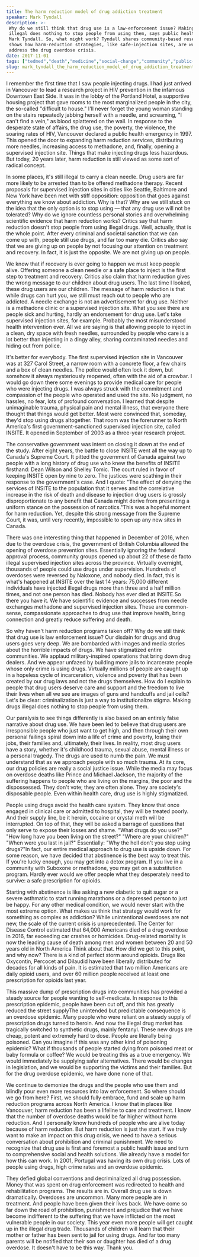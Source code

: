 ```yaml
---
title: The harm reduction model of drug addiction treatment
speaker: Mark Tyndall
description: >-
 Why do we still think that drug use is a law-enforcement issue? Making drugs
 illegal does nothing to stop people from using them, says public health expert
 Mark Tyndall. So, what might work? Tyndall shares community-based research that
 shows how harm-reduction strategies, like safe-injection sites, are working to
 address the drug overdose crisis.
date: 2017-11-01
tags: ["tedmed","death","medicine","social-change","community","public-health","narcotics","addiction"]
slug: mark_tyndall_the_harm_reduction_model_of_drug_addiction_treatment
---
```


I remember the first time that I saw people injecting drugs. I had just arrived in
Vancouver to lead a research project in HIV prevention in the infamous Downtown East Side.
It was in the lobby of the Portland Hotel, a supportive housing project that gave rooms to
the most marginalized people in the city, the so-called "difficult to house." I'll never
forget the young woman standing on the stairs repeatedly jabbing herself with a needle,
and screaming, "I can't find a vein," as blood splattered on the wall. In response to the
desperate state of affairs, the drug use, the poverty, the violence, the soaring rates of
HIV, Vancouver declared a public health emergency in 1997. This opened the door to
expanding harm reduction services, distributing more needles, increasing access to
methadone, and, finally, opening a supervised injection site. Things that make injecting
drugs less hazardous. But today, 20 years later, harm reduction is still viewed as some
sort of radical concept.

In some places, it's still illegal to carry a clean needle. Drug users are far more likely
to be arrested than to be offered methadone therapy. Recent proposals for supervised
injection sites in cities like Seattle, Baltimore and New York have been met with stiff
opposition: opposition that goes against everything we know about addiction. Why is that?
Why are we still stuck on the idea that the only option is to stop using — that any drug
use will not be tolerated? Why do we ignore countless personal stories and overwhelming
scientific evidence that harm reduction works? Critics say that harm reduction doesn't
stop people from using illegal drugs. Well, actually, that is the whole point. After every
criminal and societal sanction that we can come up with, people still use drugs, and far
too many die. Critics also say that we are giving up on people by not focusing our
attention on treatment and recovery. In fact, it is just the opposite. We are not giving
up on people.

We know that if recovery is ever going to happen we must keep people alive. Offering
someone a clean needle or a safe place to inject is the first step to treatment and
recovery. Critics also claim that harm reduction gives the wrong message to our children
about drug users. The last time I looked, these drug users are our children. The message
of harm reduction is that while drugs can hurt you, we still must reach out to people who
are addicted. A needle exchange is not an advertisement for drug use. Neither is a
methadone clinic or a supervised injection site. What you see there are people sick and
hurting, hardly an endorsement for drug use. Let's take supervised injection sites, for
example. Probably the most misunderstood health intervention ever. All we are saying is
that allowing people to inject in a clean, dry space with fresh needles, surrounded by
people who care is a lot better than injecting in a dingy alley, sharing contaminated
needles and hiding out from police.

It's better for everybody. The first supervised injection site in Vancouver was at 327
Carol Street, a narrow room with a concrete floor, a few chairs and a box of clean
needles. The police would often lock it down, but somehow it always mysteriously reopened,
often with the aid of a crowbar. I would go down there some evenings to provide medical
care for people who were injecting drugs. I was always struck with the commitment and
compassion of the people who operated and used the site. No judgment, no hassles, no fear,
lots of profound conversation. I learned that despite unimaginable trauma, physical pain
and mental illness, that everyone there thought that things would get better. Most were
convinced that, someday, they'd stop using drugs altogether. That room was the forerunner
to North America's first government-sanctioned supervised injection site, called INSITE.
It opened in September of 2003 as a three-year research project.

The conservative government was intent on closing it down at the end of the study. After
eight years, the battle to close INSITE went all the way up to Canada's Supreme Court. It
pitted the government of Canada against two people with a long history of drug use who
knew the benefits of INSITE firsthand: Dean Wilson and Shelley Tomic. The court ruled in
favor of keeping INSITE open by nine to zero. The justices were scathing in their response
to the government's case. And I quote: "The effect of denying the services of INSITE to
the population that it serves and the correlative increase in the risk of death and
disease to injection drug users is grossly disproportionate to any benefit that Canada
might derive from presenting a uniform stance on the possession of narcotics."This was a
hopeful moment for harm reduction. Yet, despite this strong message from the Supreme
Court, it was, until very recently, impossible to open up any new sites in
Canada.

There was one interesting thing that happened in December of 2016, when due to the
overdose crisis, the government of British Columbia allowed the opening of overdose
prevention sites. Essentially ignoring the federal approval process, community groups
opened up about 22 of these de facto illegal supervised injection sites across the
province. Virtually overnight, thousands of people could use drugs under supervision.
Hundreds of overdoses were reversed by Naloxone, and nobody died. In fact, this is what's
happened at INSITE over the last 14 years: 75,000 different individuals have injected
illegal drugs more than three and a half million times, and not one person has died.
Nobody has ever died at INSITE.So there you have it. We have scientific evidence and
successes from needle exchanges methadone and supervised injection sites. These are
common-sense, compassionate approaches to drug use that improve health, bring connection
and greatly reduce suffering and death.

So why haven't harm reduction programs taken off? Why do we still think that drug use is
law enforcement issue? Our disdain for drugs and drug users goes very deep. We are
bombarded with images and media stories about the horrible impacts of drugs. We have
stigmatized entire communities. We applaud military-inspired operations that bring down
drug dealers. And we appear unfazed by building more jails to incarcerate people whose
only crime is using drugs. Virtually millions of people are caught up in a hopeless cycle
of incarceration, violence and poverty that has been created by our drug laws and not the
drugs themselves. How do I explain to people that drug users deserve care and support and
the freedom to live their lives when all we see are images of guns and handcuffs and jail
cells? Let's be clear: criminalization is just a way to institutionalize stigma. Making
drugs illegal does nothing to stop people from using them.

Our paralysis to see things differently is also based on an entirely false narrative about
drug use. We have been led to believe that drug users are irresponsible people who just
want to get high, and then through their own personal failings spiral down into a life of
crime and poverty, losing their jobs, their families and, ultimately, their lives. In
reality, most drug users have a story, whether it's childhood trauma, sexual abuse, mental
illness or a personal tragedy. The drugs are used to numb the pain. We must understand
that as we approach people with so much trauma. At its core, our drug policies are really a
social justice issue. While the media may focus on overdose deaths like Prince and Michael
Jackson, the majority of the suffering happens to people who are living on the margins,
the poor and the dispossessed. They don't vote; they are often alone. They are society's
disposable people. Even within health care, drug use is highly stigmatized.

People using drugs avoid the health care system. They know that once engaged in clinical
care or admitted to hospital, they will be treated poorly. And their supply line, be it
heroin, cocaine or crystal meth will be interrupted. On top of that, they will be asked a
barrage of questions that only serve to expose their losses and shame. "What drugs do you
use?" "How long have you been living on the street?" "Where are your children?" "When were
you last in jail?" Essentially: "Why the hell don't you stop using drugs?"In fact, our
entire medical approach to drug use is upside down. For some reason, we have decided that
abstinence is the best way to treat this. If you're lucky enough, you may get into a detox
program. If you live in a community with Suboxone or methadone, you may get on a
substitution program. Hardly ever would we offer people what they desperately need to
survive: a safe prescription for opioids.

Starting with abstinence is like asking a new diabetic to quit sugar or a severe asthmatic
to start running marathons or a depressed person to just be happy. For any other medical
condition, we would never start with the most extreme option. What makes us think that
strategy would work for something as complex as addiction? While unintentional overdoses
are not new, the scale of the current crisis is unprecedented. The Center for Disease
Control estimated that 64,000 Americans died of a drug overdose in 2016, far exceeding car
crashes or homicides. Drug-related mortality is now the leading cause of death among men
and women between 20 and 50 years old in North America Think about that. How did we get to
this point, and why now? There is a kind of perfect storm around opioids. Drugs like
Oxycontin, Percocet and Dilaudid have been liberally distributed for decades for all kinds
of pain. It is estimated that two million Americans are daily opioid users, and over 60
million people received at least one prescription for opioids last year.

This massive dump of prescription drugs into communities has provided a steady source for
people wanting to self-medicate. In response to this prescription epidemic, people have
been cut off, and this has greatly reduced the street supplyThe unintended but predictable
consequence is an overdose epidemic. Many people who were reliant on a steady supply of
prescription drugs turned to heroin. And now the illegal drug market has tragically
switched to synthetic drugs, mainly fentanyl. These new drugs are cheap, potent and
extremely hard to dose. People are literally being poisoned. Can you imagine if this was
any other kind of poisoning epidemic? What if thousands of people started dying from
poisoned meat or baby formula or coffee? We would be treating this as a true emergency. We
would immediately be supplying safer alternatives. There would be changes in legislation,
and we would be supporting the victims and their families. But for the drug overdose
epidemic, we have done none of that.

We continue to demonize the drugs and the people who use them and blindly pour even more
resources into law enforcement. So where should we go from here? First, we should fully
embrace, fund and scale up harm reduction programs across North America. I know that in
places like Vancouver, harm reduction has been a lifeline to care and treatment. I know
that the number of overdose deaths would be far higher without harm reduction. And I
personally know hundreds of people who are alive today because of harm reduction. But harm
reduction is just the start. If we truly want to make an impact on this drug crisis, we
need to have a serious conversation about prohibition and criminal punishment. We need to
recognize that drug use is first and foremost a public health issue and turn to
comprehensive social and health solutions. We already have a model for how this can work.
In 2001, Portugal was having its own drug crisis. Lots of people using drugs, high crime
rates and an overdose epidemic.

They defied global conventions and decriminalized all drug possession. Money that was
spent on drug enforcement was redirected to health and rehabilitation programs. The
results are in. Overall drug use is down dramatically. Overdoses are uncommon. Many more
people are in treatment. And people have been given their lives back. We have come so far
down the road of prohibition, punishment and prejudice that we have become indifferent to
the suffering that we have inflicted on the most vulnerable people in our society. This
year even more people will get caught up in the illegal drug trade. Thousands of children
will learn that their mother or father has been sent to jail for using drugs. And far too
many parents will be notified that their son or daughter has died of a drug overdose. It
doesn't have to be this way. Thank you.

<!--
ad_duration=3.33
comment_count=25
event="TEDMED 2017"
external_start_time=0
has_talk_citation=0
intro_duration=11.82
is_subtitle_required="False"
is_talk_featured="True"
language="en"
language_swap="False"
native_language="en"
number_of_related_talks=6
number_of_speakers=1
number_of_subtitled_videos=14
number_of_tags=8
number_of_talk_download_languages=14
number_of_talk_more_resources=0
number_of_talk_recommendations=1
number_of_talks_take_actions=0
post_ad_duration=0.83
published_timestamp="2018-04-18 14:51:27"
recording_date="2017-11-01"
speaker_description="Epidemiologist, physician, public health expert"
speaker_is_published=1
speaker_name="Mark Tyndall"
talk_more_resources=[]
talk_name="The harm reduction model of drug addiction treatment"
talk_recommendations_blurb="More resources curated by Mark Tyndall"
talks_tags=["tedmed","death","medicine","social-change","community","public-health","narcotics","addiction"]
talks_take_action=[]
url_audio="https://download.ted.com/talks/MarkTyndall_2017P.mp3?apikey=acme-roadrunner"
url_photo_speaker="https://pe.tedcdn.com/images/ted/0e3a2c3e17f24446035991023b6a48bf1c09c307_254x191.jpg"
url_photo_talk="https://s3.amazonaws.com/talkstar-photos/uploads/24f1ba6b-2d8d-4583-b3c8-8a6b5e343ced/MarkRyndall_2017P-embed.jpg"
url_webpage="https://www.ted.com/talks/mark_tyndall_the_harm_reduction_model_of_drug_addiction_treatment"
video_type_name="TED Stage Talk"
-->
